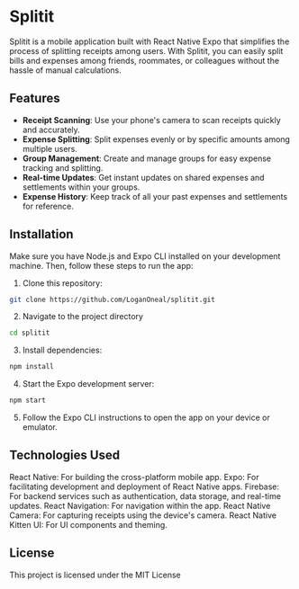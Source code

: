 # Splitit

Splitit is a mobile application built with React Native Expo that simplifies the process of splitting receipts among users. With Splitit, you can easily split bills and expenses among friends, roommates, or colleagues without the hassle of manual calculations.

## Features

- **Receipt Scanning**: Use your phone's camera to scan receipts quickly and accurately.
- **Expense Splitting**: Split expenses evenly or by specific amounts among multiple users.
- **Group Management**: Create and manage groups for easy expense tracking and splitting.
- **Real-time Updates**: Get instant updates on shared expenses and settlements within your groups.
- **Expense History**: Keep track of all your past expenses and settlements for reference.

## Installation

Make sure you have Node.js and Expo CLI installed on your development machine. Then, follow these steps to run the app:

1. Clone this repository:

```bash
git clone https://github.com/LoganOneal/splitit.git
```
2. Navigate to the project directory
```bash
cd splitit
```
3. Install dependencies:
```bash
npm install
```
4. Start the Expo development server:
```bash
npm start
```
5. Follow the Expo CLI instructions to open the app on your device or emulator.

## Technologies Used
React Native: For building the cross-platform mobile app.
Expo: For facilitating development and deployment of React Native apps.
Firebase: For backend services such as authentication, data storage, and real-time updates.
React Navigation: For navigation within the app.
React Native Camera: For capturing receipts using the device's camera.
React Native Kitten UI: For UI components and theming.


## License
This project is licensed under the MIT License
